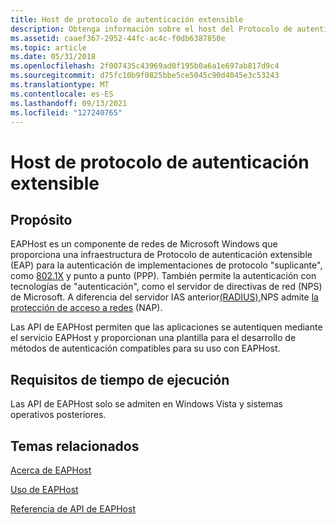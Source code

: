 ```yaml
---
title: Host de protocolo de autenticación extensible
description: Obtenga información sobre el host del Protocolo de autenticación extensible (EAP). Consulte los requisitos en tiempo de ejecución y vea los recursos disponibles adicionales.
ms.assetid: caaef367-2952-44fc-ac4c-f0db6387850e
ms.topic: article
ms.date: 05/31/2018
ms.openlocfilehash: 2f007435c43969ad0f195b0a6a1e697ab817d9c4
ms.sourcegitcommit: d75fc10b9f0825bbe5ce5045c90d4045e3c53243
ms.translationtype: MT
ms.contentlocale: es-ES
ms.lasthandoff: 09/13/2021
ms.locfileid: "127240765"
---
```

# <a name="extensible-authentication-protocol-host"></a>Host de protocolo de autenticación extensible

## <a name="purpose"></a>Propósito


EAPHost es un componente de redes de Microsoft Windows que proporciona una infraestructura de Protocolo de autenticación extensible (EAP) para [](https://go.microsoft.com/fwlink/p/?linkid=83919) la autenticación de implementaciones de protocolo "suplicante", como [802.1X](/previous-versions/windows/embedded/ms890287(v=msdn.10)) y punto a punto (PPP). También permite la autenticación con tecnologías de "autenticación", como el servidor de directivas de red (NPS) de Microsoft. A diferencia del servidor IAS anterior[(RADIUS),](/windows/desktop/Nps/ias-about-internet-authentication-service)NPS admite [la protección de acceso a redes](/windows/desktop/NAP/network-access-protection-start-page) (NAP).


Las API de EAPHost permiten que las aplicaciones se autentiquen mediante el servicio EAPHost y proporcionan una plantilla para el desarrollo de métodos de autenticación compatibles para su uso con EAPHost.

## <a name="run-time-requirements"></a>Requisitos de tiempo de ejecución

Las API de EAPHost solo se admiten en Windows Vista y sistemas operativos posteriores.

## <a name="related-topics"></a>Temas relacionados

<dl> <dt>

[Acerca de EAPHost](about-eap-host.md)
</dt> <dt>

[Uso de EAPHost](using-eap-host.md)
</dt> <dt>

[Referencia de API de EAPHost](eaphost-api-reference.md)
</dt> </dl>

 

 